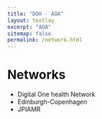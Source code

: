 ```yaml
---
title: "DOH - AOA"
layout: textlay
excerpt: "AOA"
sitemap: false
permalink: /network.html
---
```


# Networks

- Digital One health Network
- Edinburgh-Copenhagen 
- JPIAMR
